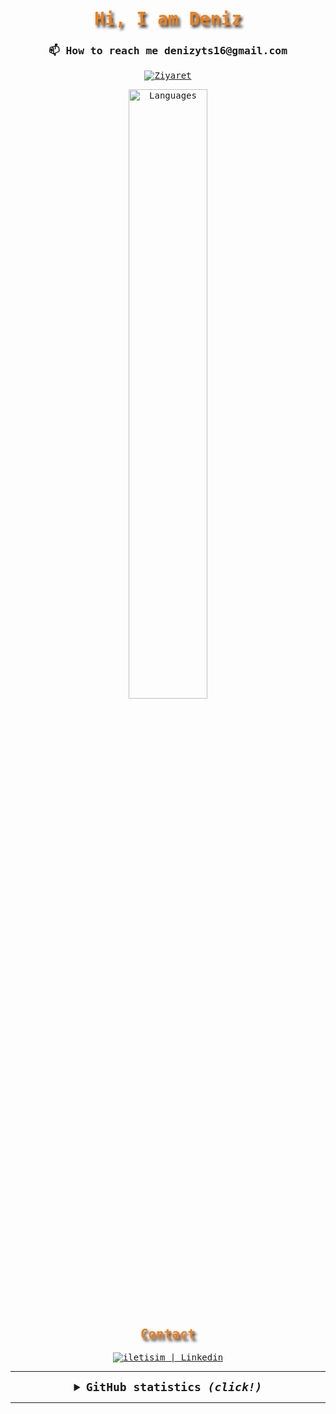 <samp>
  <h1 align="center" style="color:#EF7F1A; text-shadow: 3px 4px 4px #2B2A29;">Hi, I am Deniz </h1>
  <h3 align="center">📫 How to reach me denizyts16@gmail.com </h3>


  <p align="center">
    <a href="https://github.com/denizyts"><img src="https://visitor-badge.laobi.icu/badge?page_id=denizyts&left_text=Views" alt="Ziyaret"></a>
  </p>

<div align="center">
<img width="50%" alt="Languages" src="https://github-readme-stats.vercel.app/api/top-langs/?username=denizyts&layout=compact&bg_color=001&text_color=FFF&title_color=24BAD1&locale=tr"/>
</div>

  <h2 align="center" style="color:#EF7F1A;text-shadow: 3px 4px 4px #2B2A29"> Contact</h2>

  <div align="center">
    <a href="https://tr.linkedin.com/in/deniz-yetis?trk=people-guest_people_search-card" target="_blank">
      <img alt="iletisim | Linkedin" src="https://img.shields.io/badge/linkedin-2B2A29.svg?style=for-the-badge&logo=linkedin&logoColor=EF7F1A">
    </a>
  </div>

  ---

  <details align="center">
    <summary style="font-weight: bold; font-size: 18px">
      <b>GitHub statistics</b>
      <i>(click!)</i>
    </summary>
    <br/>
  
  <img width="50%" alt="GitHub statistics" src="https://github-readme-stats.vercel.app/api?username=denizyts&show_icons=true&bg_color=2B2A29&icon_color=EF7F1A&text_color=FFF&title_color=EF7F1A&locale=tr"/>
  

  </details>
</samp>


  ---

</details>
